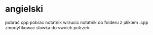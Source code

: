 # angielski
pobrać cpp
pobrac notatnik
wrzucic notatnik do folderu z plikiem .cpp
zmodyfikowac slowka do swoich potrzeb
